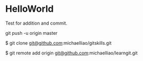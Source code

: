 # HelloWorld

Test for addition and commit.

git push -u origin master

$ git clone git@github.com:michaelliao/gitskills.git

$ git remote add origin git@github.com:michaelliao/learngit.git